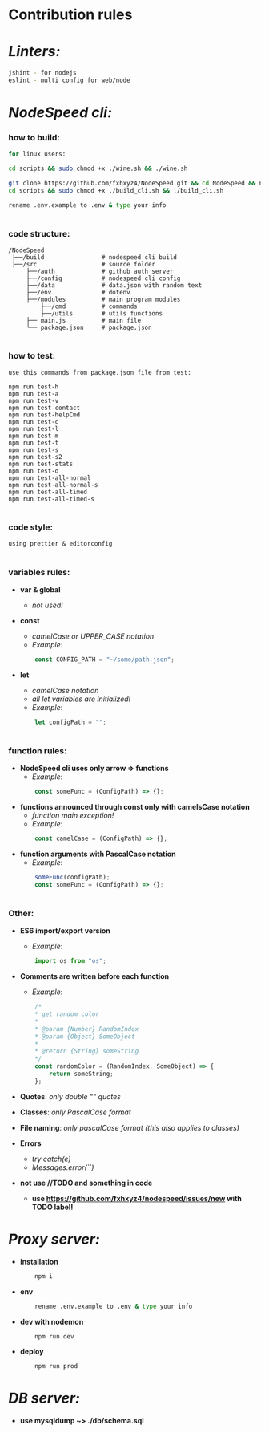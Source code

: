 # Contribution rules

# _Linters:_
```sh
jshint - for nodejs
eslint - multi config for web/node
```

# _NodeSpeed cli:_

### how to build:

```sh
for linux users:

cd scripts && sudo chmod +x ./wine.sh && ./wine.sh
```

```sh
git clone https://github.com/fxhxyz4/NodeSpeed.git && cd NodeSpeed && npm i &&
cd scripts && sudo chmod +x ./build_cli.sh && ./build_cli.sh
```

```sh
rename .env.example to .env & type your info
```

#

### code structure:
```
/NodeSpeed
 ├──/build                # nodespeed cli build
 ├──/src                  # source folder
     ├──/auth             # github auth server
     ├──/config           # nodespeed cli config
     ├──/data             # data.json with random text
     ├──/env              # dotenv
     ├──/modules          # main program modules
         ├──/cmd          # commands
         ├──/utils        # utils functions
     ├── main.js          # main file
     └── package.json     # package.json
```

#

### how to test:
```
use this commands from package.json file from test:

npm run test-h
npm run test-a
npm run test-v
npm run test-contact
npm run test-helpCmd
npm run test-c
npm run test-l
npm run test-m
npm run test-t
npm run test-s
npm run test-s2
npm run test-stats
npm run test-o
npm run test-all-normal
npm run test-all-normal-s
npm run test-all-timed
npm run test-all-timed-s
```

#

### code style:
```
using prettier & editorconfig
```

#

### variables rules:

+ __var & global__
    + _not used!_

+ __const__
    + _camelCase or UPPER_CASE notation_
    + _Example:_
    ```js
        const CONFIG_PATH = "~/some/path.json";
    ```

+ __let__
    + _camelCase notation_
    + _all let variables are initialized!_
    + _Example_:
    ```js
        let configPath = "";
    ```

#

### function rules:
+ __NodeSpeed cli uses only arrow => functions__
    + _Example_:
    ```js
        const someFunc = (ConfigPath) => {};
    ```
+ __functions announced through const only with camelsCase notation__
    + _function main exception!_
    + _Example_:
    ```js
        const camelCase = (ConfigPath) => {};
    ```
+ __function arguments with PascalCase notation__
    + _Example_:
    ```js
        someFunc(configPath);
        const someFunc = (ConfigPath) => {};
    ```

#

### Other:
+  __ES6 import/export version__
    + _Example_:
    ```js
        import os from "os";
    ```
+ __Comments are written before each function__
    + _Example_:
    ```js
        /*
        * get random color
        *
        * @param {Number} RandomIndex
        * @param {Object} SomeObject
        *
        * @return {String} someString
        */
        const randomColor = (RandomIndex, SomeObject) => {
            return someString;
        };
    ```

+ __Quotes__: _only double "" quotes_

+ __Classes__: _only PascalCase format_

+ __File naming__: _only pascalCase format (this also applies to classes)_

+ __Errors__
    + _try catch(e)_
    + _Messages.error(``)_

+ __not use //TODO and something in code__
    +  __use https://github.com/fxhxyz4/nodespeed/issues/new with TODO label!__
 
# _Proxy server:_
+ __installation__
    ```sh
        npm i
    ```

+ __env__
    ```sh
        rename .env.example to .env & type your info
    ```

+ __dev with nodemon__
    ```sh
        npm run dev
    ```

+ __deploy__
    ```sh
        npm run prod
    ```

# _DB server:_
+ __use mysqldump ~> ./db/schema.sql__
